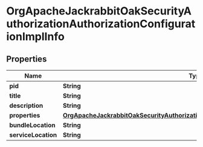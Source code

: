 

# OrgApacheJackrabbitOakSecurityAuthorizationAuthorizationConfigurationImplInfo

## Properties

Name | Type | Description | Notes
------------ | ------------- | ------------- | -------------
**pid** | **String** |  |  [optional]
**title** | **String** |  |  [optional]
**description** | **String** |  |  [optional]
**properties** | [**OrgApacheJackrabbitOakSecurityAuthorizationAuthorizationConfigurationImplProperties**](OrgApacheJackrabbitOakSecurityAuthorizationAuthorizationConfigurationImplProperties.md) |  |  [optional]
**bundleLocation** | **String** |  |  [optional]
**serviceLocation** | **String** |  |  [optional]



